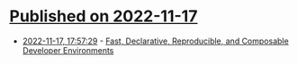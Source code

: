 # [Published on 2022-11-17](index.md)

* [2022-11-17, 17:57:29](https://lobste.rs/s/envyzl/fast_declarative_reproducible) - [Fast, Declarative, Reproducible, and Composable Developer Environments](https://devenv.sh/)
